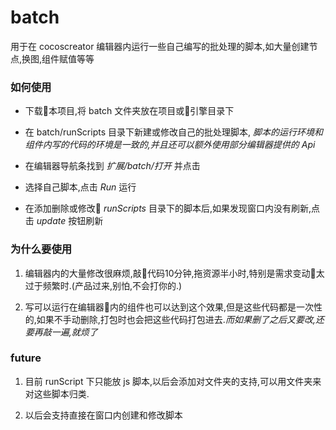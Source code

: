 # batch

用于在 cocoscreator 编辑器内运行一些自己编写的批处理的脚本,如大量创建节点,换图,组件赋值等等

### 如何使用

* 下载本项目,将 batch 文件夹放在项目或引擎目录下

* 在 batch/runScripts 目录下新建或修改自己的批处理脚本, *脚本的运行环境和组件内写的代码的环境是一致的,并且还可以额外使用部分编辑器提供的 Api*

* 在编辑器导航条找到 *扩展/batch/打开* 并点击

* 选择自己脚本,点击 *Run* 运行

* 在添加删除或修改 *runScripts* 目录下的脚本后,如果发现窗口内没有刷新,点击 *update* 按钮刷新

### 为什么要使用

1. 编辑器内的大量修改很麻烦,敲代码10分钟,拖资源半小时,特别是需求变动太过于频繁时.(产品过来,别怕,不会打你的.)

2. 写可以运行在编辑器内的组件也可以达到这个效果,但是这些代码都是一次性的,如果不手动删除,打包时也会把这些代码打包进去.*而如果删了之后又要改,还要再敲一遍,就烦了*

### future

1. 目前 runScript 下只能放 js 脚本,以后会添加对文件夹的支持,可以用文件夹来对这些脚本归类.

2. 以后会支持直接在窗口内创建和修改脚本